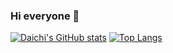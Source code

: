 ### Hi everyone 👋

[![Daichi's GitHub stats](https://github-readme-stats.vercel.app/api?username=Mac709&theme=vue-dark&show_icons=true)](https://github.com/Mac709/github-readme-stats)
[![Top Langs](https://github-readme-stats.vercel.app/api/top-langs/?username=Mac709&theme=vue-dark&show_icons=true&layout=compact)](https://github.com/Mac709/github-readme-stats)
